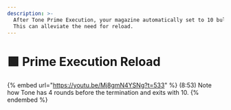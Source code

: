 ```yaml
---
description: >-
  After Tone Prime Execution, your magazine automatically set to 10 bullets.
  This can alleviate the need for reload.
---
```


# 🟩 Prime Execution Reload

{% embed url="https://youtu.be/Mj8gmN4YSNg?t=533" %}
(8:53) Note how Tone has 4 rounds before the termination and exits with 10.
{% endembed %}
